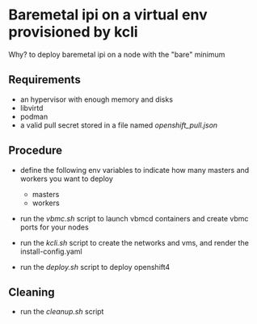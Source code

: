 # Baremetal ipi on a virtual env provisioned by kcli

Why? to deploy baremetal ipi on a node with the "bare" minimum

## Requirements

- an hypervisor with enough memory and disks
- libvirtd
- podman
- a valid pull secret stored in a file named *openshift_pull.json*

## Procedure

- define the following env variables to indicate how many masters and workers you want to deploy
  - masters
  - workers

- run the *vbmc.sh* script to launch vbmcd containers and create vbmc ports for your nodes
- run the *kcli.sh* script to create the networks and vms, and render the install-config.yaml
- run the *deploy.sh* script to deploy openshift4 

## Cleaning

- run the *cleanup.sh* script
